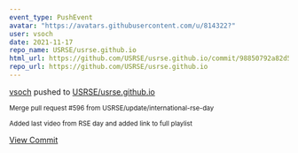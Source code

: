 ```yaml
---
event_type: PushEvent
avatar: "https://avatars.githubusercontent.com/u/814322?"
user: vsoch
date: 2021-11-17
repo_name: USRSE/usrse.github.io
html_url: https://github.com/USRSE/usrse.github.io/commit/98850792a82d522fdab46e1660af493378d04923
repo_url: https://github.com/USRSE/usrse.github.io
---
```


<a href='https://github.com/vsoch' target='_blank'>vsoch</a> pushed to <a href='https://github.com/USRSE/usrse.github.io' target='_blank'>USRSE/usrse.github.io</a>

<small>Merge pull request #596 from USRSE/update/international-rse-day

Added last video from RSE day and added link to full playlist</small>

<a href='https://github.com/USRSE/usrse.github.io/commit/98850792a82d522fdab46e1660af493378d04923' target='_blank'>View Commit</a>